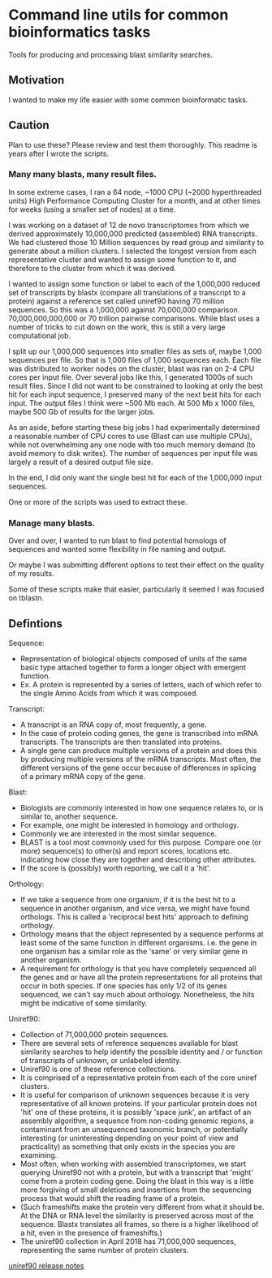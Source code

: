 # Command line utils for common bioinformatics tasks

Tools for producing and processing blast similarity searches.

## Motivation

I wanted to make my life easier with some common bioinformatic tasks.

## Caution

Plan to use these? Please review and test them thoroughly. This 
readme is years after I wrote the scripts.

### Many many blasts, many result files.

In some extreme cases, I ran a 64 node, ~1000 CPU (~2000 hyperthreaded units) 
High Performance Computing Cluster for a month, and at other times for 
weeks (using a smaller set of nodes) at a time.

I was working on a dataset of 12 de novo transcriptomes from which we 
derived approximately 10,000,000 predicted (assembled) RNA transcripts. We had 
clustered those 10 Million sequences by read group and similarity to 
generate about a million clusters. I selected the longest version from 
each representative cluster and wanted to assign some function to it, 
and therefore to the cluster from which it was derived.

I wanted to assign some function or label to each of the 1,000,000 
reduced set of transcripts by blastx (compare all translations of a 
transcript to a protein) against a reference set called uniref90 having
70 million sequences. So this was a 1,000,000 against 70,000,000
comparison. 70,000,000,000,000 or 70 trillion pairwise comparisons. While 
blast uses a number of tricks to cut down on the work, this is still a 
very large computational job. 

I split up our 1,000,000 sequences into smaller files as sets of, 
maybe 1,000 sequences per file. So that is 1,000 files of 1,000 sequences each. 
Each file was distributed to worker nodes on the cluster, blast was ran on 2-4 CPU
cores per input file. Over several jobs like this, I generated 
1000s of such result files. Since I did not want to 
be constrained to looking at only the best hit for each input sequence, 
I preserved many of the next best hits for each input. The output files
I think were ~500 Mb each. At 500 Mb x 1000 files, maybe 500 Gb of results
for the larger jobs.

As an aside, before starting these big jobs I had experimentally 
determined a reasonable number of CPU cores to use (Blast can use 
multiple CPUs), while not overwhelming any one node with too much 
memory demand (to avoid memory to disk writes). The number of sequences 
per input file was largely a result of a desired output file size.

In the end, I did only want the single best hit for each of the 1,000,000
input sequences.

One or more of the scripts was used to extract these.

### Manage many blasts.

Over and over, I wanted to run blast to find potential
homologs of sequences and wanted some flexibility in file 
naming and output.

Or maybe I was submitting different options to test their effect on
the quality of my results.

Some of these scripts make that easier, particularly it seemed
I was focused on tblastn.

## Defintions

Sequence: 

- Representation of biological objects composed of units of the same basic type attached together to form a
longer object with emergent function.
- Ex. A protein is represented by a series of letters, each of which refer
to the single Amino Acids from which it was composed.

Transcript:

- A transcript is an RNA copy of, most frequently, a gene. 
- In the case of protein coding genes, the gene is transcribed into mRNA transcripts. The 
transcripts are then translated into proteins. 
- A single gene can produce multiple versions of a protein and does this by producing multiple versions
of the mRNA transcripts. Most often, the different versions of the gene
occur because of differences in splicing of a primary mRNA copy of the gene.

Blast:

- Biologists are commonly interested in how one sequence relates to, 
or is similar to, another sequence.
- For example, one might be interested in homology and orthology. 
- Commonly we are interested in the most similar sequence.
- BLAST is a tool most commonly used for this purpose. Compare one 
(or more) sequence(s) to other(s) and report scores, locations 
etc. indicating how close they are together and describing other attributes.
- If the score is (possibly) worth reporting, we call it a 'hit'.

Orthology:

- If we take a sequence from one organism, if it is the best hit to a sequence 
in another organism, and vice versa, we might have found orthologs. This is 
called a 'reciprocal best hits' approach to defining orthology.
- Orthology means that the object represented by a sequence performs at 
least some of the same function in different organisms. i.e. the gene 
in one organism has a similar role as the 'same' or very similar gene 
in another organism.
- A requirement for orthology is that you have completely sequenced all the 
genes and or have all the protein representations for all proteins that occur 
in both species. If one species has only 1/2 of its genes sequenced, we can't 
say much about orthology. Nonetheless, the hits might be indicative of some 
similarity.

Uniref90:

- Collection of 71,000,000 protein sequences.
- There are several sets of reference sequences available for blast similarity
searches to help identify the possible identity and / or function of 
transcripts of unknown, or unlabeled identity.
- Uniref90 is one of these reference collections. 
- It is comprised of a representative protein 
from each of the core uniref clusters. 
- It is useful for comparison of
unknown sequences because it is very representative of all known proteins.
If your particular protein does not 'hit' one of these proteins, it is 
possibly 'space junk', an artifact of an assembly algorithm, a sequence from non-coding genomic regions, a 
contaminant from an unsequenced taxonomic branch, or potentially 
interesting (or uninteresting depending on your point of 
view and practicality) as something that only exists in the species you
are examining. 
- Most often, when working with assembled transcriptomes, we start querying 
Uniref90 not with a protein, but with a transcript that 'might' come 
from a protein coding gene. Doing the blast in this way is a little more 
forgiving of small deletions and insertions from the sequencing process that
would shift the reading frame of a protein.
- (Such frameshifts make the protein 
very different from what it should be. At the DNA or RNA level the similarity
is preserved across most of the sequence. Blastx translates all frames, so
there is a higher likelihood of a hit, even in the presence of frameshifts.)
- The uniref90 collection in April 2018 has 71,000,000 sequences, 
representing the same number of protein clusters. 

[uniref90 release notes](ftp://ftp.uniprot.org/pub/databases/uniprot/uniref/uniref90/uniref90.release_note)
